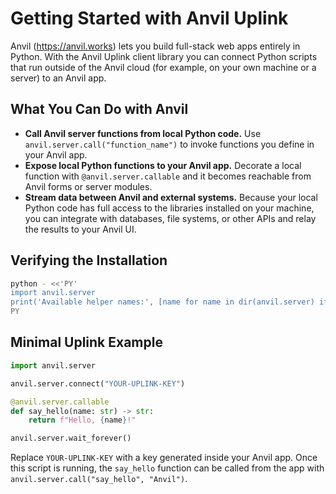 # Getting Started with Anvil Uplink

Anvil (https://anvil.works) lets you build full-stack web apps entirely in Python. With the Anvil Uplink client library you can
connect Python scripts that run outside of the Anvil cloud (for example, on your own machine or a server) to an Anvil app.

## What You Can Do with Anvil
- **Call Anvil server functions from local Python code.** Use `anvil.server.call("function_name")` to invoke functions you
define in your Anvil app.
- **Expose local Python functions to your Anvil app.** Decorate a local function with `@anvil.server.callable` and it becomes
reachable from Anvil forms or server modules.
- **Stream data between Anvil and external systems.** Because your local Python code has full access to the libraries installed
on your machine, you can integrate with databases, file systems, or other APIs and relay the results to your Anvil UI.

## Verifying the Installation
```bash
python - <<'PY'
import anvil.server
print('Available helper names:', [name for name in dir(anvil.server) if not name.startswith('_')][:8])
PY
```

## Minimal Uplink Example
```python
import anvil.server

anvil.server.connect("YOUR-UPLINK-KEY")

@anvil.server.callable
def say_hello(name: str) -> str:
    return f"Hello, {name}!"

anvil.server.wait_forever()
```
Replace `YOUR-UPLINK-KEY` with a key generated inside your Anvil app. Once this script is running, the `say_hello` function can
be called from the app with `anvil.server.call("say_hello", "Anvil")`.
